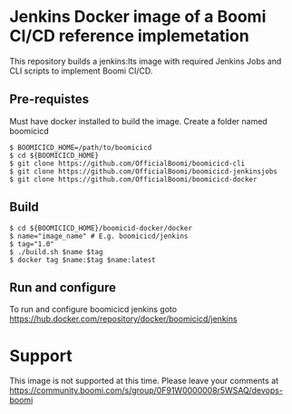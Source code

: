 # Jenkins Docker image of a Boomi CI/CD reference implemetation
This repository builds a jenkins:lts image with required Jenkins Jobs and CLI scripts to implement Boomi CI/CD. 

## Pre-requistes
Must have docker installed to build the image. 
Create a folder named boomicicd

```
$ BOOMICICD_HOME=/path/to/boomicicd
$ cd ${BOOMICICD_HOME}
$ git clone https://github.com/OfficialBoomi/boomicicd-cli
$ git clone https://github.com/OfficialBoomi/boomicicd-jenkinsjobs
$ git clone https://github.com/OfficialBoomi/boomicicd-docker
```

  
## Build

```
$ cd ${BOOMICICD_HOME}/boomicid-docker/docker
$ name="image_name" # E.g. boomicicd/jenkins 
$ tag="1.0"
$ ./build.sh $name $tag
$ docker tag $name:$tag $name:latest
```

## Run and configure
  To run and configure boomicicd jenkins goto https://hub.docker.com/repository/docker/boomicicd/jenkins

# Support
This image is not supported at this time. Please leave your comments at https://community.boomi.com/s/group/0F91W0000008r5WSAQ/devops-boomi
